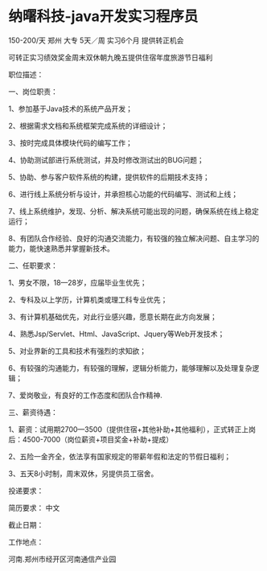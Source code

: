 # 纳曙科技-java开发实习程序员

150-200/天 郑州 大专 5天／周 实习6个月 提供转正机会

可转正实习绩效奖金周末双休朝九晚五提供住宿年度旅游节日福利

职位描述：

一、岗位职责：

1、参加基于Java技术的系统产品开发；

2、根据需求文档和系统框架完成系统的详细设计；

3、按时完成具体模块代码的编写工作；

4、协助测试部进行系统测试，并及时修改测试出的BUG问题；

5、协助、参与客户软件系统的构建，提供软件的后期技术支持；

6、进行线上系统分析与设计，并承担核心功能的代码编写、测试和上线；

7、线上系统维护，发现、分析、解决系统可能出现的问题，确保系统在线上稳定运行；

8、有团队合作经验、良好的沟通交流能力，有较强的独立解决问题、自主学习的能力，能快速熟悉并掌握新技术。

二、任职要求：

1、男女不限，18—28岁，应届毕业生优先；

2、专科及以上学历，计算机类或理工科专业优先；

3、有计算机基础优先，对此行业感兴趣，愿意长期在此方向发展；

4、熟悉Jsp/Servlet、Html、JavaScript、Jquery等Web开发技术；

5、对业界新的工具和技术有强烈的求知欲；

6、有较强的沟通能力，有较强的理解，逻辑分析能力，能够理解以及处理复杂逻辑；

7、爱岗敬业，有良好的工作态度和团队合作精神.

三、薪资待遇：

1、薪资：试用期2700—3500（提供住宿+其他补助+其他福利），正式转正上岗后：4500-7000（岗位薪资+项目奖金+补助+提成）

2、五险一金齐全，依法享有国家规定的带薪年假和法定的节假日福利；

3、五天8小时制，周末双休，另提供员工宿舍。

投递要求：

简历要求： 中文

截止日期：

工作地点：

河南.郑州市经开区河南通信产业园